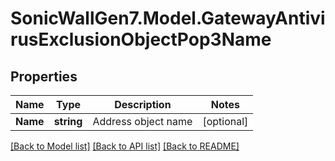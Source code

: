 # SonicWallGen7.Model.GatewayAntivirusExclusionObjectPop3Name

## Properties

Name | Type | Description | Notes
------------ | ------------- | ------------- | -------------
**Name** | **string** | Address object name | [optional] 

[[Back to Model list]](../README.md#documentation-for-models) [[Back to API list]](../README.md#documentation-for-api-endpoints) [[Back to README]](../README.md)

